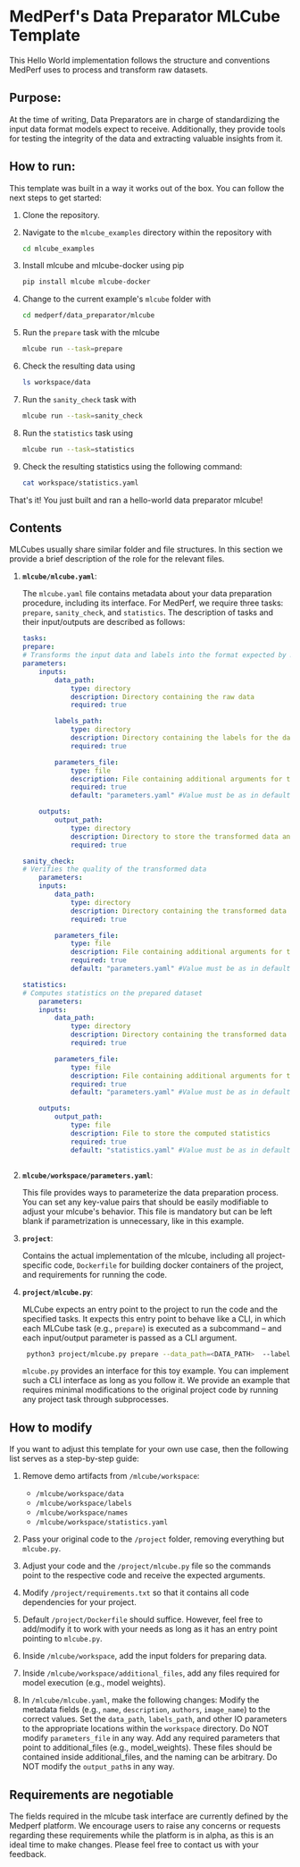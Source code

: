 # MedPerf's Data Preparator MLCube Template
This Hello World implementation follows the structure and conventions MedPerf uses to process and transform raw datasets.

## Purpose:
At the time of writing, Data Preparators are in charge of standardizing the input data format models expect to receive. Additionally, they provide tools for testing the integrity of the data and extracting valuable insights from it.

## How to run:
This template was built in a way it works out of the box. You can follow the next steps to get started:

1. Clone the repository.
2. Navigate to the `mlcube_examples` directory within the repository with
   ```bash
   cd mlcube_examples
   ```
3. Install mlcube and mlcube-docker using pip

   ```bash
   pip install mlcube mlcube-docker
   ```
4. Change to the current example's `mlcube` folder with

   ```bash
   cd medperf/data_preparator/mlcube
   ```
5. Run the `prepare` task with the mlcube
   ```bash
   mlcube run --task=prepare
   ```
6. Check the resulting data using
   ```bash
   ls workspace/data
   ```
7. Run the `sanity_check` task with
    ```bash
    mlcube run --task=sanity_check
    ```
8. Run the `statistics` task using
    ```bash
    mlcube run --task=statistics
    ``` 
9. Check the resulting statistics using the following command:
    ```bash
    cat workspace/statistics.yaml
    ```
That's it! You just built and ran a hello-world data preparator mlcube!

## Contents

MLCubes usually share similar folder and file structures. In this section we provide a brief description of the role for the relevant files.

1. __`mlcube/mlcube.yaml`__: 

    The `mlcube.yaml` file contains metadata about your data preparation procedure, including its interface. For MedPerf, we require three tasks: `prepare`, `sanity_check`, and `statistics`. The description of tasks and their input/outputs are described as follows:

    ```yml
    tasks:
    prepare:
    # Transforms the input data and labels into the format expected by model cubes
    parameters:
        inputs:
            data_path:
                type: directory
                description: Directory containing the raw data
                required: true

            labels_path:
                type: directory
                description: Directory containing the labels for the data
                required: true

            parameters_file:
                type: file
                description: File containing additional arguments for the data transformation
                required: true
                default: "parameters.yaml" #Value must be as in default

        outputs:
            output_path:
                type: directory
                description: Directory to store the transformed data and labels
                required: true

    sanity_check:
    # Verifies the quality of the transformed data
        parameters:
        inputs:
            data_path:
                type: directory
                description: Directory containing the transformed data (output of the prepare task)
                required: true

            parameters_file:
                type: file
                description: File containing additional arguments for the sanity check
                required: true
                default: "parameters.yaml" #Value must be as in default

    statistics:
    # Computes statistics on the prepared dataset
        parameters:
        inputs:
            data_path:
                type: directory
                description: Directory containing the transformed data (output of the prepare task)
                required: true

            parameters_file:
                type: file
                description: File containing additional arguments for the statistics computation
                required: true
                default: "parameters.yaml" #Value must be as in default

        outputs:
            output_path:
                type: file
                description: File to store the computed statistics
                required: true
                default: "statistics.yaml" #Value must be as in default



    ```

2. __`mlcube/workspace/parameters.yaml`__:

   This file provides ways to parameterize the data preparation process. You can set any key-value pairs that should be easily modifiable to adjust your mlcube's behavior. This file is mandatory but can be left blank if parametrization is unnecessary, like in this example.

3. __`project`__: 

   Contains the actual implementation of the mlcube, including all project-specific code, `Dockerfile` for building docker containers of the project, and requirements for running the code.
    
5. __`project/mlcube.py`__: 
   
   MLCube expects an entry point to the project to run the code and the specified tasks. It expects this entry point to behave like a CLI, in which each MLCube task (e.g., `prepare`) is executed as a subcommand – and each input/output parameter is passed as a CLI argument. 

   ```bash
    python3 project/mlcube.py prepare --data_path=<DATA_PATH>  --labels_path=<LABELS_PATH> --parameters_file=<PARAMETERS_FILE> --output_path=<OUTPUT_PATH>
   ```
   `mlcube.py` provides an interface for this toy example. You can implement such a CLI interface as long as you follow it. We provide an example that requires minimal modifications to the original project code by running any project task through subprocesses.

## How to modify
If you want to adjust this template for your own use case, then the following list serves as a step-by-step guide:

1. Remove demo artifacts from `/mlcube/workspace`: 
     - `/mlcube/workspace/data`
     - `/mlcube/workspace/labels`
     - `/mlcube/workspace/names`
     - `/mlcube/workspace/statistics.yaml`

2. Pass your original code to the `/project` folder, removing everything but `mlcube.py`.

3. Adjust your code and the `/project/mlcube.py` file so the commands point to the respective code and receive the expected arguments.

4. Modify `/project/requirements.txt` so that it contains all code dependencies for your project.

5. Default `/project/Dockerfile` should suffice. However, feel free to add/modify it to work with your needs as long as it has an entry point pointing to `mlcube.py`.

6. Inside `/mlcube/workspace`, add the input folders for preparing data.

7. Inside `/mlcube/workspace/additional_files`, add any files required for model execution (e.g., model weights).

8. In `/mlcube/mlcube.yaml`, make the following changes:
 Modify the metadata fields (e.g., `name`, `description`, `authors`, `image_name`) to the correct values.
Set the `data_path`, `labels_path`, and other IO parameters to the appropriate locations within the `workspace` directory.
Do NOT modify `parameters_file` in any way.
Add any required parameters that point to additional_files (e.g., model_weights). These files should be contained inside additional_files, and the naming can be arbitrary.
Do NOT modify the `output_path`s in any way.

## Requirements are negotiable
The fields required in the mlcube task interface are currently defined by the Medperf platform. We encourage users to raise any concerns or requests regarding these requirements while the platform is in alpha, as this is an ideal time to make changes. Please feel free to contact us with your feedback.

